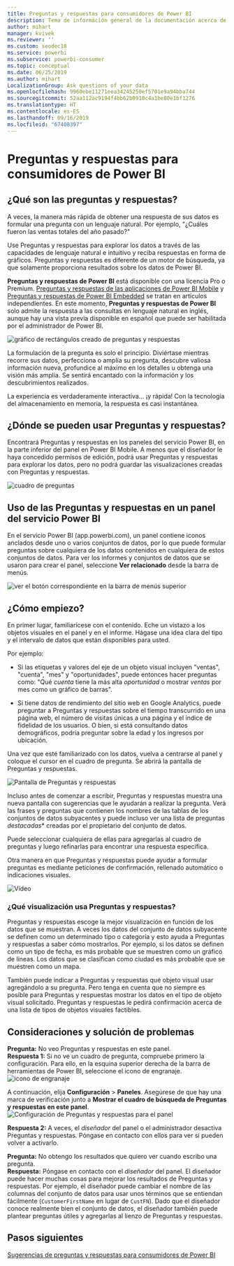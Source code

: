 ```yaml
---
title: Preguntas y respuestas para consumidores de Power BI
description: Tema de información general de la documentación acerca de las consultas en lenguaje natural de Preguntas y respuestas de Power BI.
author: mihart
manager: kvivek
ms.reviewer: ''
ms.custom: seodec18
ms.service: powerbi
ms.subservice: powerbi-consumer
ms.topic: conceptual
ms.date: 06/25/2019
ms.author: mihart
LocalizationGroup: Ask questions of your data
ms.openlocfilehash: 9960ebe11271eea34245250ef5701e9a94bba744
ms.sourcegitcommit: 52aa112ac9194f4bb62b0910c4a1be80e1bf1276
ms.translationtype: HT
ms.contentlocale: es-ES
ms.lasthandoff: 09/16/2019
ms.locfileid: "67408397"
---
```

# <a name="qa-for-power-bi-consumers"></a>Preguntas y respuestas para **consumidores** de Power BI
## <a name="what-is-qa"></a>¿Qué son las preguntas y respuestas?
A veces, la manera más rápida de obtener una respuesta de sus datos es formular una pregunta con un lenguaje natural. Por ejemplo, "¿Cuáles fueron las ventas totales del año pasado?"

Use Preguntas y respuestas para explorar los datos a través de las capacidades de lenguaje natural e intuitivo y reciba respuestas en forma de gráficos. Preguntas y respuestas es diferente de un motor de búsqueda, ya que solamente proporciona resultados sobre los datos de Power BI.

**Preguntas y respuestas de Power BI** está disponible con una licencia Pro o Premium.  [Preguntas y respuestas de las aplicaciones de Power BI Mobile](mobile/mobile-apps-ios-qna.md) y [Preguntas y respuestas de Power BI Embedded](../developer/qanda.md) se tratan en artículos independientes. En este momento, **Preguntas y respuestas de Power BI** solo admite la respuesta a las consultas en lenguaje natural en inglés, aunque hay una vista previa disponible en español que puede ser habilitada por el administrador de Power BI.


![gráfico de rectángulos creado de preguntas y respuestas](media/end-user-q-and-a/power-bi-treemap.png)

La formulación de la pregunta es solo el principio.  Diviértase mientras recorre sus datos, perfecciona o amplía su pregunta, descubre valiosa información nueva, profundice al máximo en los detalles u obtenga una visión más amplia. Se sentirá encantado con la información y los descubrimientos realizados.

La experiencia es verdaderamente interactiva... ¡y rápida! Con la tecnología del almacenamiento en memoria, la respuesta es casi instantánea.

## <a name="where-can-i-use-qa"></a>¿Dónde se pueden usar Preguntas y respuestas?
Encontrará Preguntas y respuestas en los paneles del servicio Power BI, en la parte inferior del panel en Power BI Mobile. A menos que el diseñador le haya concedido permisos de edición, podrá usar Preguntas y respuestas para explorar los datos, pero no podrá guardar las visualizaciones creadas con Preguntas y respuestas.

![cuadro de preguntas](media/end-user-q-and-a/powerbi-qna.png)

## <a name="use-qa-on-a-dashboard-in-the-power-bi-service"></a>Uso de las Preguntas y respuestas en un panel del servicio Power BI
En el servicio Power BI (app.powerbi.com), un panel contiene iconos anclados desde uno o varios conjuntos de datos, por lo que puede formular preguntas sobre cualquiera de los datos contenidos en cualquiera de estos conjuntos de datos. Para ver los informes y conjuntos de datos que se usaron para crear el panel, seleccione **Ver relacionado** desde la barra de menús.

![ver el botón correspondiente en la barra de menús superior](media/end-user-q-and-a/power-bi-view-related.png)

## <a name="how-do-i-start"></a>¿Cómo empiezo?
En primer lugar, familiarícese con el contenido. Eche un vistazo a los objetos visuales en el panel y en el informe. Hágase una idea clara del tipo y el intervalo de datos que están disponibles para usted. 

Por ejemplo:

* Si las etiquetas y valores del eje de un objeto visual incluyen "ventas", "cuenta", "mes" y "oportunidades", puede entonces hacer preguntas como: "Qué *cuenta* tiene la más alta *oportunidad* o mostrar *ventas* por mes como un gráfico de barras".

* Si tiene datos de rendimiento del sitio web en Google Analytics, puede preguntar a Preguntas y respuestas sobre el tiempo transcurrido en una página web, el número de visitas únicas a una página y el índice de fidelidad de los usuarios. O bien, si está consultando datos demográficos, podría preguntar sobre la edad y los ingresos por ubicación.

Una vez que esté familiarizado con los datos, vuelva a centrarse al panel y coloque el cursor en el cuadro de pregunta. Se abrirá la pantalla de Preguntas y respuestas.

![Pantalla de Preguntas y respuestas](media/end-user-q-and-a/power-bi-screen.png) 

Incluso antes de comenzar a escribir, Preguntas y respuestas muestra una nueva pantalla con sugerencias que le ayudarán a realizar la pregunta. Verá las frases y preguntas que contienen los nombres de las tablas de los conjuntos de datos subyacentes y puede incluso ver una lista de preguntas *destacadas** creadas por el propietario del conjunto de datos.

Puede seleccionar cualquiera de ellas para agregarlas al cuadro de preguntas y luego refinarlas para encontrar una respuesta específica. 

Otra manera en que Preguntas y respuestas puede ayudar a formular preguntas es mediante peticiones de confirmación, rellenado automático o indicaciones visuales. 

![Vídeo](media/end-user-q-and-a/qna4.gif) 


### <a name="which-visualization-does-qa-use"></a>¿Qué visualización usa Preguntas y respuestas?
Preguntas y respuestas escoge la mejor visualización en función de los datos que se muestran. A veces los datos del conjunto de datos subyacente se definen como un determinado tipo o categoría y esto ayuda a Preguntas y respuestas a saber cómo mostrarlos. Por ejemplo, si los datos se definen como un tipo de fecha, es más probable que se muestren como un gráfico de líneas. Los datos que se clasifican como ciudad es más probable que se muestren como un mapa.

También puede indicar a Preguntas y respuestas qué objeto visual usar agregándolo a su pregunta. Pero tenga en cuenta que no siempre es posible para Preguntas y respuestas mostrar los datos en el tipo de objeto visual solicitado. Preguntas y respuestas le pedirá confirmación acerca de una lista de tipos de objetos visuales factibles.


## <a name="considerations-and-troubleshooting"></a>Consideraciones y solución de problemas
**Pregunta:** No veo Preguntas y respuestas en este panel.    
**Respuesta 1:** Si no ve un cuadro de pregunta, compruebe primero la configuración. Para ello, en la esquina superior derecha de la barra de herramientas de Power BI, seleccione el icono de engranaje.   
![icono de engranaje](media/end-user-q-and-a/power-bi-settings.png)

A continuación, elija **Configuración** > **Paneles**. Asegúrese de que hay una marca de verificación junto a **Mostrar el cuadro de búsqueda de Preguntas y respuestas en este panel**.    
![Configuración de Preguntas y respuestas para el panel](media/end-user-q-and-a/power-bi-turn-on.png)  


**Respuesta 2:** A veces, el *diseñador* del panel o el administrador desactiva Preguntas y respuestas. Póngase en contacto con ellos para ver si pueden volver a activarlo.   

**Pregunta:** No obtengo los resultados que quiero ver cuando escribo una pregunta.    
**Respuesta:** Póngase en contacto con el *diseñador* del panel. El diseñador puede hacer muchas cosas para mejorar los resultados de Preguntas y respuestas. Por ejemplo, el diseñador puede cambiar el nombre de las columnas del conjunto de datos para usar unos términos que se entiendan fácilmente (`CustomerFirstName` en lugar de `CustFN`). Dado que el diseñador conoce realmente bien el conjunto de datos, el diseñador también puede plantear preguntas útiles y agregarlas al lienzo de Preguntas y respuestas.


## <a name="next-steps"></a>Pasos siguientes
[Sugerencias de preguntas y respuestas para consumidores de Power BI](end-user-q-and-a.md)

